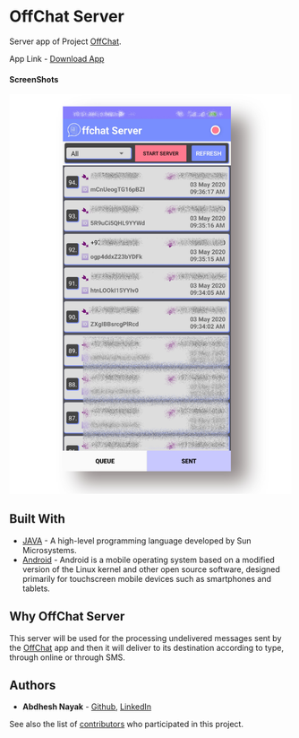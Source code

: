 # OffChat Server

Server app of Project [OffChat](https://github.com/abdheshnayak/OffChat).

App Link - [Download App](app/release/app-release.apk)

#### ScreenShots

![Image of the Main Screen](screenshots/1.jpg)


## Built With

* [JAVA](https://docs.oracle.com/javase/8/docs/api/) - A high-level programming language developed by Sun Microsystems.
* [Android](https://developer.android.com/docs) - Android is a mobile operating system based on a modified version of the Linux kernel and other open source software, designed primarily for touchscreen mobile devices such as smartphones and tablets.

## Why OffChat Server

This server will be used for the processing undelivered messages sent by the [OffChat](https://github.com/abdheshnayak/OffChat) app and then it will deliver to its destination according to type, through online or through SMS.

## Authors

* **Abdhesh Nayak** - [Github](https://github.com/abdheshnayak), [LinkedIn](https://www.linkedin.com/in/abdhesh-nayak/)

See also the list of [contributors](https://github.com/abdheshnayak/OffChat/contributors) who participated in this project.
